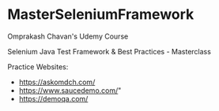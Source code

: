 # MasterSeleniumFramework

Omprakash Chavan's Udemy Course 

Selenium Java Test Framework & Best Practices - Masterclass


Practice Websites:

* https://askomdch.com/
* https://www.saucedemo.com/"
* https://demoqa.com/
